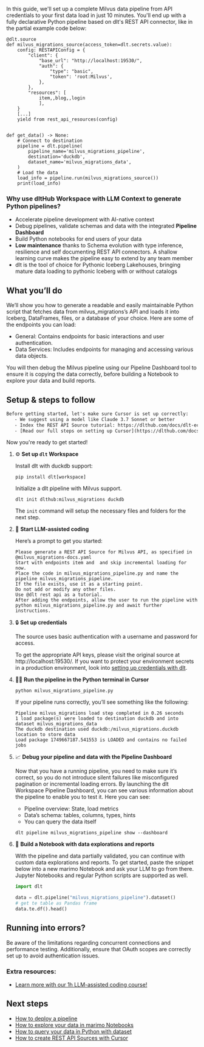 In this guide, we'll set up a complete Milvus data pipeline from API credentials to your first data load in just 10 minutes. You'll end up with a fully declarative Python pipeline based on dlt's REST API connector, like in the partial example code below:

```python-outcome
@dlt.source
def milvus_migrations_source(access_token=dlt.secrets.value):
    config: RESTAPIConfig = {
        "client": {
            "base_url": "http://localhost:19530/",
            "auth": {
                "type": "basic",
                "token": 'root:Milvus',
            },
        },
        "resources": [
            item,,blog,,login
            ],
    }
    [...]
    yield from rest_api_resources(config)


def get_data() -> None:
    # Connect to destination
    pipeline = dlt.pipeline(
        pipeline_name='milvus_migrations_pipeline',
        destination='duckdb',
        dataset_name='milvus_migrations_data', 
    )
    # Load the data
    load_info = pipeline.run(milvus_migrations_source())
    print(load_info) 
```

### Why use dltHub Workspace with LLM Context to generate Python pipelines?

- Accelerate pipeline development with AI-native context
- Debug pipelines, validate schemas and data with the integrated **Pipeline Dashboard**
- Build Python notebooks for end users of your data
- **Low maintenance** thanks to Schema evolution with type inference, resilience and self documenting REST API connectors. A shallow learning curve makes the pipeline easy to extend by any team member
- dlt is the tool of choice for Pythonic Iceberg Lakehouses, bringing mature data loading to pythonic Iceberg with or without catalogs

## What you’ll do

We’ll show you how to generate a readable and easily maintainable Python script that fetches data from milvus_migrations’s API and loads it into Iceberg, DataFrames, files, or a database of your choice. Here are some of the endpoints you can load:

- General: Contains endpoints for basic interactions and user authentication.
- Data Services: Includes endpoints for managing and accessing various data objects.

You will then debug the Milvus pipeline using our Pipeline Dashboard tool to ensure it is copying the data correctly, before building a Notebook to explore your data and build reports.

## Setup & steps to follow

```default
Before getting started, let's make sure Cursor is set up correctly:
   - We suggest using a model like Claude 3.7 Sonnet or better
   - Index the REST API Source tutorial: https://dlthub.com/docs/dlt-ecosystem/verified-sources/rest_api/ and add it to context as **@dlt rest api**
   - [Read our full steps on setting up Cursor](https://dlthub.com/docs/dlt-ecosystem/llm-tooling/cursor-restapi#23-configuring-cursor-with-documentation)
```

Now you're ready to get started!

1. ⚙️ **Set up `dlt` Workspace**
    
    Install dlt with duckdb support:
    ```shell
    pip install dlt[workspace]
    ```

    Initialize a dlt pipeline with Milvus support.
    ```shell
    dlt init dlthub:milvus_migrations duckdb
    ```

    The `init` command will setup the necessary files and folders for the next step.
    
2. 🤠 **Start LLM-assisted coding**
    
    Here’s a prompt to get you started:
    
    ```prompt
    Please generate a REST API Source for Milvus API, as specified in @milvus_migrations-docs.yaml 
    Start with endpoints item and  and skip incremental loading for now. 
    Place the code in milvus_migrations_pipeline.py and name the pipeline milvus_migrations_pipeline. 
    If the file exists, use it as a starting point. 
    Do not add or modify any other files. 
    Use @dlt rest api as a tutorial. 
    After adding the endpoints, allow the user to run the pipeline with python milvus_migrations_pipeline.py and await further instructions.
    ```

    
3. 🔒 **Set up credentials** 
    
    The source uses basic authentication with a username and password for access.
    
    To get the appropriate API keys, please visit the original source at http://localhost:19530/.
    If you want to protect your environment secrets in a production environment, look into [setting up credentials with dlt](https://dlthub.com/docs/walkthroughs/add_credentials).
    
4. 🏃‍♀️ **Run the pipeline in the Python terminal in Cursor**
    
    ```shell
    python milvus_migrations_pipeline.py
    ```
    
    If your pipeline runs correctly, you’ll see something like the following:
    
    ```shell
    Pipeline milvus_migrations load step completed in 0.26 seconds
    1 load package(s) were loaded to destination duckdb and into dataset milvus_migrations_data
    The duckdb destination used duckdb:/milvus_migrations.duckdb location to store data
    Load package 1749667187.541553 is LOADED and contains no failed jobs
    ```
    
5. 📈 **Debug your pipeline and data with the Pipeline Dashboard**

    Now that you have a running pipeline, you need to make sure it’s correct, so you do not introduce silent failures like misconfigured pagination or incremental loading errors. By launching the dlt Workspace Pipeline Dashboard, you can see various information about the pipeline to enable you to test it. Here you can see:
    - Pipeline overview: State, load metrics
    - Data’s schema: tables, columns, types, hints
    - You can query the data itself
    
    ```shell
    dlt pipeline milvus_migrations_pipeline show --dashboard
    ```
    
6. 🐍 **Build a Notebook with data explorations and reports**

    With the pipeline and data partially validated, you can continue with custom data explorations and reports. To get started, paste the snippet below into a new marimo Notebook and ask your LLM to go from there. Jupyter Notebooks and regular Python scripts are supported as well.

    
    ```python
    import dlt

   data = dlt.pipeline("milvus_migrations_pipeline").dataset()
   # get te table as Pandas frame
   data.te.df().head()
    ```

## Running into errors?

Be aware of the limitations regarding concurrent connections and performance testing. Additionally, ensure that OAuth scopes are correctly set up to avoid authentication issues.

### Extra resources:

- [Learn more with our 1h LLM-assisted coding course!](https://www.youtube.com/watch?v=GGid70rnJuM)

## Next steps

- [How to deploy a pipeline](https://dlthub.com/docs/walkthroughs/deploy-a-pipeline)
- [How to explore your data in marimo Notebooks](https://dlthub.com/docs/general-usage/dataset-access/marimo)
- [How to query your data in Python with dataset](https://dlthub.com/docs/general-usage/dataset-access/dataset)
- [How to create REST API Sources with Cursor](https://dlthub.com/docs/dlt-ecosystem/llm-tooling/cursor-restapi)